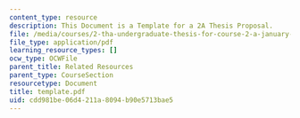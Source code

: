 ```yaml
---
content_type: resource
description: This Document is a Template for a 2A Thesis Proposal.
file: /media/courses/2-tha-undergraduate-thesis-for-course-2-a-january-iap-2007/cdd981be06d4211a8094b90e5713bae5_template.pdf
file_type: application/pdf
learning_resource_types: []
ocw_type: OCWFile
parent_title: Related Resources
parent_type: CourseSection
resourcetype: Document
title: template.pdf
uid: cdd981be-06d4-211a-8094-b90e5713bae5
---
```

